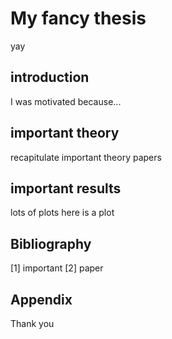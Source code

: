 # My fancy thesis
yay 

## introduction
I was motivated because...

## important theory
recapitulate important theory papers

## important results
lots of plots
here is a plot

## Bibliography
[1] important
[2] paper

## Appendix
Thank you
